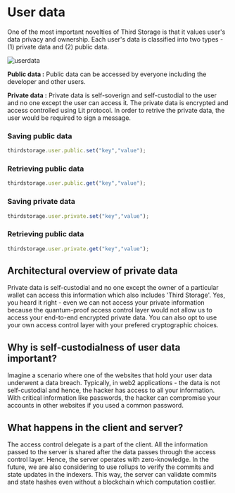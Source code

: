 # User data

One of the most important novelties of Third Storage is that it values user's data privacy and ownership. Each user's data is classified into two types - (1) private data and (2) public data.

![userdata](https://cdn.discordapp.com/attachments/1030935403177459732/1032368893496402060/user-data.png)

**Public data :** Public data can be accessed by everyone including the developer and other users.

**Private data :** Private data is self-soverign and self-custodial to the user and no one except the user can access it. The private data is encrypted and access controlled using Lit protocol. In order to retrive the private data, the user would be required to sign a message.

### Saving public data

```js
thirdstorage.user.public.set("key","value");
```

### Retrieving public data

```js
thirdstorage.user.public.get("key","value");
```

### Saving private data

```js
thirdstorage.user.private.set("key","value");
```

### Retrieving public data

```js
thirdstorage.user.private.get("key","value");
```

## Architectural overview of private data

Private data is self-custodial and no one except the owner of a particular wallet can access this information which also includes 'Third Storage'. Yes, you heard it right - even we can not access your private information because the quantum-proof access control layer would not allow us to access your end-to-end encrypted private data. You can also opt to use your own access control layer with your prefered cryptographic choices.

## Why is self-custodialness of user data important?

Imagine a scenario where one of the websites that hold your user data underwent a data breach. Typically, in web2 applications - the data is not self-custodial and hence, the hacker has access to all your information. With critical information like passwords, the hacker can compromise your accounts in other websites if you used a common password.

## What happens in the client and server?

The access control delegate is a part of the client. All the information passed to the server is shared after the data passes through the access control layer. Hence, the server operates with zero-knowledge. In the future, we are also considering to use rollups to verify the commits and state updates in the indexers. This way, the server can validate commits and state hashes even without a blockchain which computation costlier.